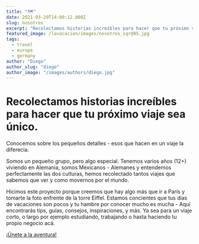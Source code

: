 ```yaml
---
title: "🗺"
date: 2021-03-29T14:09:12.000Z
slug: nosotros
excerpt: "Recolectamos historias increíbles para hacer que tu próximo viaje sea único. Conocemos sobre los pequeños detalles - esos que hacen en un viaje la diferecia...."
featured_image: /lavacacion/images/nosotros_sqr@05.jpg
tags:
  - travel
  - europe
  - germany
author: "Diego"
author_slug: "diego"
author_image: "/images/authors/diego.jpg"
---
```


# Recolectamos historias increíbles para hacer que tu próximo viaje sea único.

Conocemos sobre los pequeños detalles - esos que hacen en un viaje la diferecia.

Somos un pequeño grupo, pero algo especial. Tenemos varios años (12+) viviendo en Alemania, somos Mexicanos - Alemanes y entendemos perfectamente las dos culturas, hemos recolectado tantos viajes que sabemos que ver y como movernos por el mundo.

Hicimos este proyecto porque creemos que hay algo más que ir a París y tomarte la foto enfrente de la torre Eiffel. Estamos concientes que tus días de vacaciones son pocos y tu hambre por conocer mucho es mucha - Aquí encontrarás tips, guías, consejos, inspiraciones, y más. Ya sea para un viaje corto, o largo por ejemplo estudiando, trabajando o hasta haciendo tu propio negocio acá.

[¡Únete a la aventura!](/#/portal/signup)